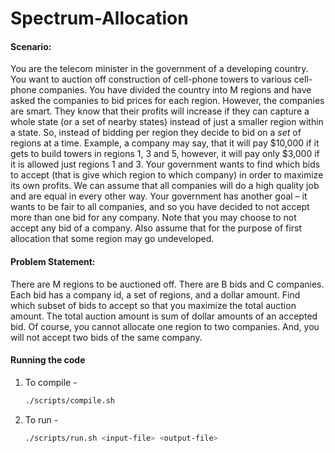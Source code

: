 # Spectrum-Allocation

#### Scenario: 

You are the telecom minister in the government of a developing country. You want to auction off construction of cell-phone towers to various cell-phone companies. You have divided the country into M regions and have asked the companies to bid prices for each region. However, the companies are smart. They know that their profits will increase if they can capture a whole state (or a set of nearby states) instead of just a smaller region within a state. So, instead of bidding per region they decide to bid on a *set* of regions at a time. Example, a company may say, that it will pay $10,000 if it gets to build towers in regions 1, 3 and 5, however, it will pay only $3,000 if it is allowed just regions 1 and 3. Your government wants to find which bids to accept (that is give which region to which company) in order to maximize its own profits. We can assume that all companies will do a high quality job and are equal in every other way. Your government has another goal – it wants to be fair to all companies, and so you have decided to not accept more than one bid for any company. Note that you may choose to not accept any bid of a company. Also assume that for the purpose of first allocation that some region may go undeveloped.

#### Problem Statement: 

There are M regions to be auctioned off. There are B bids and C companies. Each bid has a company id, a set of regions, and a dollar amount. Find which subset of bids to accept so that you maximize the total auction amount. The total auction amount is sum of dollar amounts of an accepted bid. Of course, you cannot allocate one region to two companies. And, you will not accept two bids of the same company.


#### Running the code

1. To compile -

   ```bash
   ./scripts/compile.sh
   ```

2. To run - 

   ```bash
   ./scripts/run.sh <input-file> <output-file>
   ```